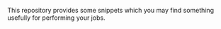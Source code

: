 This repository provides some snippets which you may find something usefully for performing your jobs.